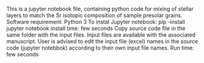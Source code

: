 This is a jupyter notebook file, containing python code for mixing of stellar layers to match the Sr isotopic composition of sample presolar grains.
Software requirement: Python 3
To instal Jupyter notebook: pip -install jupyter notebook
install time: few seconds
Copy source code file in the same folder with the input files. 
Input files are available with the associated manuscript. 
User is advised to edit the input file (excel) names in the source code (jupyter notebbok) according to their own input file names. 
Run time: few seconds

